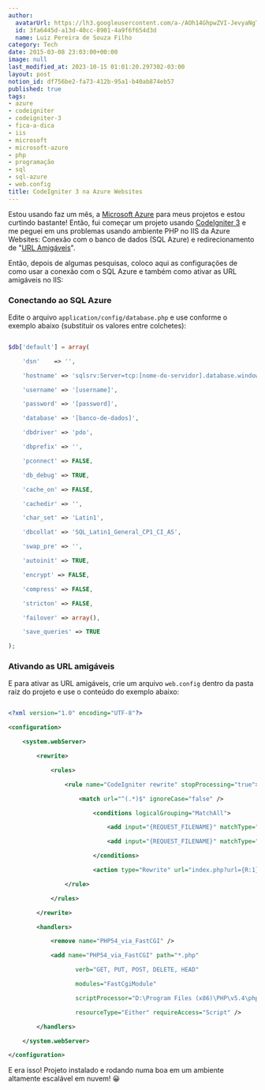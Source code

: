 ```yaml
---
author:
  avatarUrl: https://lh3.googleusercontent.com/a-/AOh14GhpwZVI-JevyaNgTdlrOT6YN20cI6V9Kxtq38Ij8AQ=s100
  id: 3fa6445d-a13d-40cc-8901-4a9f6f654d3d
  name: Luiz Pereira de Souza Filho
category: Tech
date: 2015-03-08 23:03:00+00:00
image: null
last_modified_at: 2023-10-15 01:01:20.297302-03:00
layout: post
notion_id: df756be2-fa73-412b-95a1-b40ab874eb57
published: true
tags:
- azure
- codeigniter
- codeigniter-3
- fica-a-dica
- iis
- microsoft
- microsoft-azure
- php
- programação
- sql
- sql-azure
- web.config
title: CodeIgniter 3 na Azure Websites
---
```


Estou usando faz um mês, a [Microsoft Azure](http://azure.microsoft.com/pt-br/) para meus projetos e estou curtindo bastante! Então, fui começar um projeto usando [CodeIgniter 3](http://www.codeigniter.com/) e me peguei em uns problemas usando ambiente PHP no IIS da Azure Websites: Conexão com o banco de dados (SQL Azure) e redirecionamento de "[URL Amigáveis](http://blog.thiagobelem.net/aprendendo-urls-amigaveis/)".

Então, depois de algumas pesquisas, coloco aqui as configurações de como usar a conexão com o SQL Azure e também como ativar as URL amigáveis no IIS:

###   Conectando ao SQL Azure

Edite o arquivo `application/config/database.php` e use conforme o exemplo abaixo (substituir os valores entre colchetes):

```php

$db['default'] = array(

    'dsn'    => '',

    'hostname' => 'sqlsrv:Server=tcp:[nome-do-servidor].database.windows.net,1433;Database=[banco-de-dados]',

    'username' => '[username]',

    'password' => '[password]',

    'database' => '[banco-de-dados]',

    'dbdriver' => 'pdo',

    'dbprefix' => '',

    'pconnect' => FALSE,

    'db_debug' => TRUE,

    'cache_on' => FALSE,

    'cachedir' => '',

    'char_set' => 'Latin1',

    'dbcollat' => 'SQL_Latin1_General_CP1_CI_AS',

    'swap_pre' => '',

    'autoinit' => TRUE,

    'encrypt' => FALSE,

    'compress' => FALSE,

    'stricton' => FALSE,

    'failover' => array(),

    'save_queries' => TRUE

);

```

###   Ativando as URL amigáveis

E para ativar as URL amigáveis, crie um arquivo `web.config` dentro da pasta raiz do projeto e use o conteúdo do exemplo abaixo:

```xml

<?xml version="1.0" encoding="UTF-8"?>

<configuration>

    <system.webServer>

        <rewrite>

            <rules>

                <rule name="CodeIgniter rewrite" stopProcessing="true">

                    <match url="^(.*)$" ignoreCase="false" />

                        <conditions logicalGrouping="MatchAll">

                            <add input="{REQUEST_FILENAME}" matchType="IsDirectory" negate="true" />

                            <add input="{REQUEST_FILENAME}" matchType="IsFile" negate="true" />

                        </conditions>

                        <action type="Rewrite" url="index.php?url={R:1}" appendQueryString="true" />

                </rule>

            </rules>

        </rewrite>

        <handlers> 

            <remove name="PHP54_via_FastCGI" />

            <add name="PHP54_via_FastCGI" path="*.php"

                   verb="GET, PUT, POST, DELETE, HEAD" 

                   modules="FastCgiModule" 

                   scriptProcessor="D:\Program Files (x86)\PHP\v5.4\php-cgi.exe"

                   resourceType="Either" requireAccess="Script" />

        </handlers>

    </system.webServer>

</configuration>

```

E era isso! Projeto instalado e rodando numa boa em um ambiente altamente escalável em nuvem! 😀
